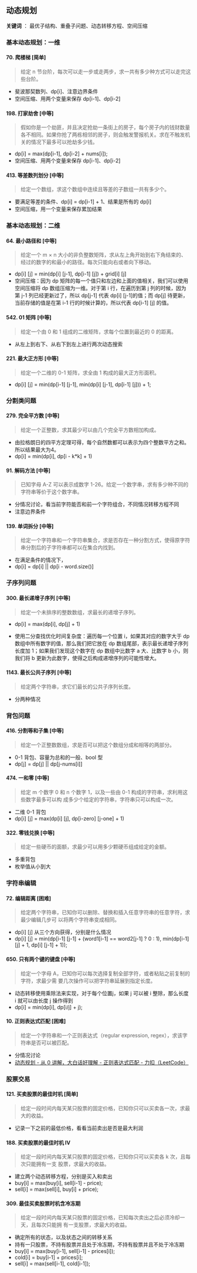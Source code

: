 ## 动态规划

**关键词** ： 最优子结构、重叠子问题、动态转移方程、空间压缩

### 基本动态规划：一维

#### 70. 爬楼梯 [简单]

> 给定 n 节台阶，每次可以走一步或走两步，求一共有多少种方式可以走完这些台阶。

- 斐波那契数列、dp[i]、注意边界条件
- 空间压缩、用两个变量来保存 dp[i-1]、dp[i-2]

#### 198. 打家劫舍 [中等]

> 假如你是一个劫匪，并且决定抢劫一条街上的房子，每个房子内的钱财数量各不相同。如果你抢了两栋相邻的房子，则会触发警报机关。求在不触发机关的情况下最多可以抢劫多少钱。  

- dp[i] = max(dp[i-1], dp[i-2] + nums[i]);
- 空间压缩、用两个变量来保存 dp[i-1]、dp[i-2]

#### 413. 等差数列划分 [中等]

> 给定一个数组，求这个数组中连续且等差的子数组一共有多少个。 

- 要满足等差的条件、dp[i] = dp[i-1] + 1、结果是所有的 dp[i]
- 空间压缩，用一个变量来保存累加结果

### 基本动态规划：二维

#### 64. 最小路径和 [中等]

> 给定一个 m × n 大小的非负整数矩阵，求从左上角开始到右下角结束的、经过的数字的和最小的路径。每次只能向右或者向下移动。  

- dp[i] [j] = min(dp[i] [j-1], dp[i-1] [j]) + grid[i] [j]
-  空间压缩：因为 dp 矩阵的每一个值只和左边和上面的值相关，我们可以使用空间压缩将 dp 数组压缩为一维。对于第 i 行，在遍历到第 j 列的时候，因为第 j-1 列已经更新过了，所以 dp[j-1] 代表 dp[i] [j-1]的值；而 dp[j] 待更新，当前存储的值是在第 i-1 行的时候计算的，所以代表 dp[i-1] [j] 的值。  

#### 542. 01 矩阵 [中等]

> 给定一个由 0 和 1 组成的二维矩阵，求每个位置到最近的 0 的距离。 

- 从左上到右下、从右下到左上进行两次动态搜索  

#### 221. 最大正方形 [中等]

> 给定一个二维的 0-1 矩阵，求全由 1 构成的最大正方形面积。  

- dp[i] [j] = min(dp[i-1] [j-1], min(dp[i] [j-1], dp[i-1] [j])) + 1;  

### 分割类问题

#### 279. 完全平方数 [中等]

> 给定一个正整数，求其最少可以由几个完全平方数相加构成。  

- 由拉格朗日的四平方定理可得，每个自然数都可以表示为四个整数平方之和。所以结果最大为4。
- dp[i] = min(dp[i], dp[i - k*k] + 1)

#### 91. 解码方法 [中等]

> 已知字母 A-Z 可以表示成数字 1-26。给定一个数字串，求有多少种不同的字符串等价于这个数字串。  

- 分情况讨论，看当前字符能否和前一个字符组合，不同情况转移方程不同
- 注意边界条件

#### 139. 单词拆分  [中等]

> 给定一个字符串和一个字符串集合，求是否存在一种分割方式，使得原字符串分割后的子字符串都可以在集合内找到。  

- 在满足条件的情况下，
- dp[i] = dp[i] || dp[i - word.size()]

### 子序列问题

#### 300. 最长递增子序列 [中等]

> 给定一个未排序的整数数组，求最长的递增子序列。  

- dp[i] = max(dp[i], dp[j] + 1)

- 使用二分查找优化时间复杂度：遍历每一个位置 i，如果其对应的数字大于 dp 数组中所有数字的值，那么我们把它放在 dp 数组尾部，表示最长递增子序列长度加 1；如果我们发现这个数字在 dp 数组中比数字 a 大、比数字 b 小，则我们将 b 更新为此数字，使得之后构成递增序列的可能性增大。  

#### 1143. 最长公共子序列 [中等]

> 给定两个字符串，求它们最长的公共子序列长度。  

- 分两种情况

### 背包问题

#### 416. 分割等和子集 [中等]

> 给定一个正整数数组，求是否可以把这个数组分成和相等的两部分。  

- 0-1 背包、容量为总和的一般、bool 型
- dp[j] = dp[j] || dp[j-nums[i]]

#### 474. 一和零 [中等]

> 给定 m 个数字 0 和 n 个数字 1，以及一些由 0-1 构成的字符串，求利用这些数字最多可以构
> 成多少个给定的字符串，字符串只可以构成一次。  

- 二维 0-1 背包
- dp[i] [j] = max(dp[i] [j], dp[i-zero] [j-one] + 1)

#### 322. 零钱兑换 [中等]

> 给定一些硬币的面额，求最少可以用多少颗硬币组成给定的金额。  

- 多重背包
- 枚举值从小到大

### 字符串编辑

#### 72. 编辑距离 [困难]

> 给定两个字符串，已知你可以删除、替换和插入任意字符串的任意字符，求最少编辑几步可
> 以将两个字符串变成相同。  

- dp[i] [j] 从三个方向获得，分别是什么情况
- dp[i] [j] = min(dp[i-1] [j-1] + (word1[i-1] == word2[j-1] ? 0 : 1), min(dp[i-1] [j] + 1, dp[i] [j-1] + 1));

#### 650. 只有两个键的键盘 [中等]

> 给定一个字母 A，已知你可以每次选择复制全部字符，或者粘贴之前复制的字符，求最少需
> 要几次操作可以把字符串延展到指定长度。  

- 动态转移使用乘除法来实现，对于每个位置j，如果 j 可以被 i 整除，那么长度 i 就可以由长度 j 操作得到 
- dp[i] = min(dp[i], dp[i/j] + j);

#### 10. 正则表达式匹配 [困难]

> 给定一个字符串和一个正则表达式（regular expression, regex），求该字符串是否可以被匹配。  

- 分情况讨论
- [动态规划 - 从 0 讲解，大白话好理解 - 正则表达式匹配 - 力扣（LeetCode）](https://leetcode.cn/problems/regular-expression-matching/solution/dong-tai-gui-hua-zen-yao-cong-0kai-shi-si-kao-da-b/)

### 股票交易

#### 121. 买卖股票的最佳时机 [简单]

> 给定一段时间内每天某只股票的固定价格，已知你只可以买卖各一次，求最大的收益。  

- 记录一下之前的最低价格，看看当前卖出是否是最大利润

#### 188. 买卖股票的最佳时机 IV

> 给定一段时间内每天某只股票的固定价格，已知你只可以买卖各 k 次，且每次只能拥有一支
> 股票，求最大的收益。  

- 建立两个动态转移方程，分别是买入和卖出
- buy[i] = max(buy[i], sell[i-1] - price);
- sell[i] = max(sell[i], buy[i] + price);

#### 309. 最佳买卖股票时机含冷冻期

> 给定一段时间内每天某只股票的固定价格，已知每次卖出之后必须冷却一天，且每次只能拥
> 有一支股票，求最大的收益。  

- 确定所有的状态，以及状态之间的转移关系
- 持有一只股票，不持有股票并且处于冷冻期，不持有股票并且不处于冷冻期
- buy[i] = max(buy[i-1], sell[i-1] - prices[i]);
- cold[i] = buy[i-1] + prices[i];
- sell[i] = max(sell[i-1], cold[i-1]); 
